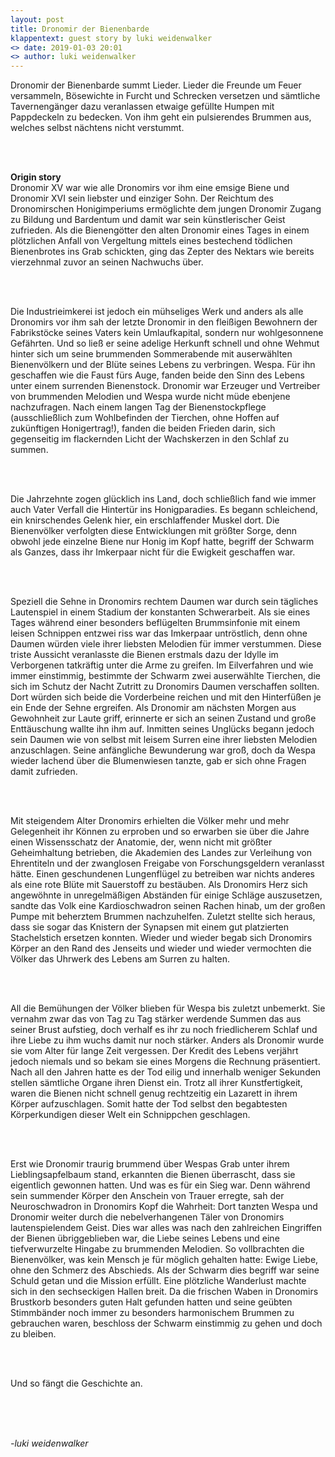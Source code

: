 ```yaml
---
layout: post
title: Dronomir der Bienenbarde
klappentext: guest story by luki weidenwalker
<> date: 2019-01-03 20:01
<> author: luki weidenwalker
---
```


<p style="justify">Dronomir der Bienenbarde summt Lieder. Lieder die Freunde um Feuer versammeln,
Bösewichte in Furcht und Schrecken versetzen und sämtliche Tavernengänger dazu
veranlassen etwaige gefüllte Humpen mit Pappdeckeln zu bedecken. Von ihm geht ein
pulsierendes Brummen aus, welches selbst nächtens nicht verstummt.

<br><br>

<b>Origin story</b>
<br>
Dronomir XV war wie alle Dronomirs vor ihm eine emsige Biene und Dronomir XVI sein
liebster und einziger Sohn. Der Reichtum des Dronomirschen Honigimperiums
ermöglichte dem jungen Dronomir Zugang zu Bildung und Bardentum und damit war
sein künstlerischer Geist zufrieden. Als die Bienengötter den alten Dronomir eines Tages
in einem plötzlichen Anfall von Vergeltung mittels eines bestechend tödlichen
Bienenbrotes ins Grab schickten, ging das Zepter des Nektars wie bereits vierzehnmal
zuvor an seinen Nachwuchs über.

<br><br>

Die Industrieimkerei ist jedoch ein mühseliges Werk und anders als alle Dronomirs vor
ihm sah der letzte Dronomir in den fleißigen Bewohnern der Fabrikstöcke seines Vaters
kein Umlaufkapital, sondern nur wohlgesonnene Gefährten. Und so ließ er seine adelige
Herkunft schnell und ohne Wehmut hinter sich um seine brummenden Sommerabende
mit auserwählten Bienenvölkern und der Blüte seines Lebens zu verbringen. Wespa.
Für ihn geschaffen wie die Faust fürs Auge, fanden beide den
Sinn des Lebens unter einem surrenden Bienenstock. Dronomir war Erzeuger
und Vertreiber von brummenden Melodien und Wespa wurde nicht müde ebenjene
nachzufragen. Nach einem langen Tag der Bienenstockpflege (ausschließlich zum
Wohlbefinden der Tierchen, ohne Hoffen auf zukünftigen Honigertrag!), fanden die
beiden Frieden darin, sich gegenseitig im flackernden Licht der Wachskerzen in den
Schlaf zu summen.

<br><br>

Die Jahrzehnte zogen glücklich ins Land, doch schließlich fand wie immer auch Vater
Verfall die Hintertür ins Honigparadies. Es begann schleichend, ein knirschendes Gelenk
hier, ein erschlaffender Muskel dort. Die Bienenvölker verfolgten diese Entwicklungen
mit größter Sorge, denn obwohl jede einzelne Biene nur Honig im Kopf hatte, begriff der
Schwarm als Ganzes, dass ihr Imkerpaar nicht für die Ewigkeit geschaffen war.

<br><br>

Speziell die Sehne in Dronomirs rechtem Daumen war durch sein tägliches Lautenspiel
in einem Stadium der konstanten Schwerarbeit. Als sie eines Tages während einer
besonders beflügelten Brummsinfonie mit einem leisen Schnippen entzwei riss war das
Imkerpaar untröstlich, denn ohne Daumen würden viele ihrer liebsten Melodien für immer
verstummen. Diese triste Aussicht veranlasste die Bienen erstmals dazu der Idylle im
Verborgenen tatkräftig unter die Arme zu greifen. Im Eilverfahren und wie immer
einstimmig, bestimmte der Schwarm zwei auserwählte Tierchen, die sich im Schutz der
Nacht Zutritt zu Dronomirs Daumen verschaffen sollten. Dort würden sich beide die 
Vorderbeine reichen und mit den Hinterfüßen je ein Ende der Sehne ergreifen. Als
Dronomir am nächsten Morgen aus Gewohnheit zur Laute griff, erinnerte er sich an seinen Zustand und große 
Enttäuschung wallte ihn ihm auf. Inmitten seines Unglücks
begann jedoch sein Daumen wie von selbst mit leisem Surren eine ihrer liebsten
Melodien anzuschlagen. Seine anfängliche Bewunderung war groß, doch da Wespa wieder lachend über die Blumenwiesen tanzte, gab er sich ohne Fragen damit zufrieden.

<br><br>

Mit steigendem Alter Dronomirs erhielten die Völker mehr und mehr Gelegenheit ihr
Können zu erproben und so erwarben sie über die Jahre einen Wissensschatz der
Anatomie, der, wenn nicht mit größter Geheimhaltung betrieben, die Akademien des Landes zur Verleihung von Ehrentiteln und der
zwanglosen Freigabe von Forschungsgeldern veranlasst hätte. Einen
geschundenen Lungenflügel zu betreiben war nichts anderes als eine rote Blüte mit
Sauerstoff zu bestäuben. Als Dronomirs Herz sich angewöhnte in unregelmäßigen
Abständen für einige Schläge auszusetzen, sandte das Volk eine Kardioschwadron seinen
Rachen hinab, um der großen Pumpe mit beherztem Brummen nachzuhelfen. Zuletzt
stellte sich heraus, dass sie sogar das Knistern der Synapsen mit einem gut platzierten
Stachelstich ersetzen konnten. Wieder und wieder begab sich Dronomirs Körper an
den Rand des Jenseits und wieder und wieder vermochten die Völker das Uhrwerk
des Lebens am Surren zu halten.

<br><br>

All die Bemühungen der Völker blieben für Wespa bis zuletzt unbemerkt. Sie vernahm
zwar das von Tag zu Tag stärker werdende Summen das aus seiner Brust aufstieg,
doch verhalf es ihr zu noch friedlicherem Schlaf und ihre Liebe zu ihm wuchs damit nur
noch stärker. Anders als Dronomir wurde sie vom Alter für lange Zeit vergessen. Der
Kredit des Lebens verjährt jedoch niemals und so bekam sie eines Morgens die
Rechnung präsentiert. Nach all den Jahren hatte es der Tod eilig und innerhalb weniger
Sekunden stellen sämtliche Organe ihren Dienst ein. Trotz all ihrer Kunstfertigkeit, waren die Bienen nicht schnell genug rechtzeitig ein Lazarett in ihrem Körper aufzuschlagen. Somit hatte der Tod selbst den begabtesten Körperkundigen dieser Welt ein Schnippchen geschlagen.

<br><br>

Erst wie Dronomir traurig brummend über Wespas Grab unter ihrem Lieblingsapfelbaum stand, erkannten die Bienen überrascht, dass sie eigentlich gewonnen hatten. Und was es für ein Sieg war. Denn während sein summender Körper den Anschein von Trauer erregte, sah der Neuroschwadron in Dronomirs Kopf die Wahrheit: Dort tanzten Wespa und Dronomir weiter durch die nebelverhangenen Täler von Dronomirs lautenspielendem Geist. Dies war alles was nach den zahlreichen Eingriffen der Bienen übriggeblieben war, die Liebe seines Lebens und eine tiefverwurzelte Hingabe zu brummenden Melodien. So vollbrachten die Bienenvölker, was kein Mensch je für möglich gehalten hatte: Ewige Liebe, ohne den Schmerz des Abschieds. Als der Schwarm dies begriff war seine Schuld getan
und die Mission erfüllt. Eine plötzliche Wanderlust machte sich in den sechseckigen
Hallen breit. Da die frischen Waben in Dronomirs Brustkorb besonders guten Halt
gefunden hatten und seine geübten Stimmbänder noch immer zu besonders
harmonischem Brummen zu gebrauchen waren, beschloss der Schwarm einstimmig zu
gehen und doch zu bleiben. 

<br><br>

Und so fängt die Geschichte an.

<br><br><br>

<i>-luki weidenwalker</i>

</p>
